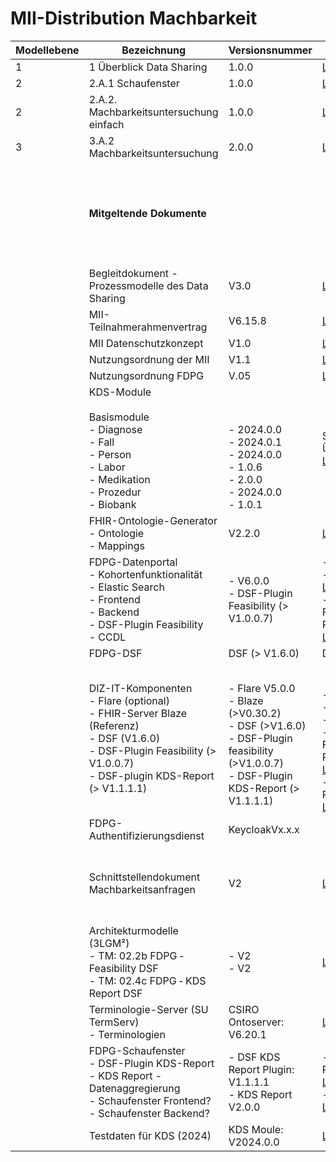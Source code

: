 # MII-Distribution Machbarkeit

|Modellebene                    |Bezeichnung                  |Versionsnummer                  |Ablageort                  |Bemerkungen                  |
|-------------------------------|-----------------------------|--------------------------------|---------------------------|-----------------------------|
| 1                             | 1 Überblick Data Sharing    | 1.0.0                          | [Link](https://tmfev.sharepoint.com/:b:/r/sites/tmf/mi-i/Taskforce%20Prozessmodelle/03%20Modelle/01%20Modellebene%201/1%20%C3%9Cberblick%20Data%20Sharing.pdf?csf=1&web=1&e=JeCa6H)| |
| 2         | 2.A.1 Schaufenster| 1.0.0| [Link](https://tmfev.sharepoint.com/:b:/r/sites/tmf/mi-i/Taskforce%20Prozessmodelle/03%20Modelle/02%20Modellebene%202/2.A.1%20Schaufenster.pdf?csf=1&web=1&e=esXJCg)| |
| 2 | 2.A.2. Machbarkeitsuntersuchung einfach| 1.0.0| [Link](https://tmfev.sharepoint.com/:b:/r/sites/tmf/mi-i/Taskforce%20Prozessmodelle/03%20Modelle/02%20Modellebene%202/2.A.2%20Machbarkeitsuntersuchung_einfach.pdf?csf=1&web=1&e=6sFz1x)| |
| 3| 3.A.2 Machbarkeitsuntersuchung| 2.0.0| [Link](https://tmfev.sharepoint.com/:b:/r/sites/tmf/mi-i/Taskforce%20Prozessmodelle/03%20Modelle/03%20Modellebene%203/Arbeitsversionen/3.A.2%20Machbarkeitsanfragen.pdf?csf=1&web=1&e=NKAkNE)| Modell in Bearbeitung|
| | **Mitgeltende Dokumente**| | | Die aufeglisteten Dokumente dienen als Grundlage für die erstellen Prozessmodelle, ohne Garantie auf Vollständigkeit| 
| | Begleitdokument - Prozessmodelle des Data Sharing| V3.0| [Link](https://tmfev.sharepoint.com/:b:/r/sites/tmf/mi-i/Taskforce%20Prozessmodelle/03%20Modelle/00%20Begleitdokument%20und%20Prozesslandkarte/Begleitdokument%20-%20Prozessmodelle%20des%20Data%20Sharing%20V3.0.pdf?csf=1&web=1&e=t5Do6f)| |
| | MII-Teilnahmerahmenvertrag | V6.15.8| [Link](https://tmfev.sharepoint.com/:b:/r/sites/tmf/mi-i/Aufbau%20und%20Vernetzungsphase/03_Datennutzung/Teilnahmerahmenvertrag/MII-TRV_v6.15.8.pdf?csf=1&web=1&e=QEZDWl)| |
| | MII Datenschutzkonzept| V1.0| [Link](https://www.medizininformatik-initiative.de/sites/default/files/2022-03/MII-Datenschutzkonzept_v1.0.pdf)| |
| | Nutzungsordnung der MII| V1.1| [Link](https://www.medizininformatik-initiative.de/sites/default/files/2020-12/MII_Nutzungsordnung_v1.1.pdf)| |
| | Nutzungsordnung FDPG| V.05| [Link](https://tmfev.sharepoint.com/:b:/r/sites/tmf/mi-i/Aufbau%20und%20Vernetzungsphase/03_Datennutzung/Nutzungsbedingungen_Machbarkeitsanfragen/Nutzungsbedingungen_MbA_V05.pdf?csf=1&web=1&e=CBh0Ez)| |
| | KDS-Module <br><br> Basismodule <br> - Diagnose <br>- Fall <br>- Person <br>- Labor <br>- Medikation <br>- Prozedur <br>- Biobank|<br><br><br>- 2024.0.0 <br>- 2024.0.1 <br>- 2024.0.0 <br>- 1.0.6 <br>- 2.0.0 <br>- 2024.0.0 <br>- 1.0.1| Siehe KDS Übersicht <br> [Link](https://github.com/medizininformatik-initiative/kerndatensatz-meta/wiki/%C3%9Cbersicht-%C3%BCber-Versionen-der-Kerndatensatz%E2%80%90Module)| | 
| | FHIR-Ontologie-Generator<br>- Ontologie <br>- Mappings| V2.2.0| [Link](https://github.com/medizininformatik-initiative/fhir-ontology-generator/releases/tag/v2.2.0)| |
| | FDPG-Datenportal<br>- Kohortenfunktionalität<br>- Elastic Search<br>- Frontend<br>- Backend<br>- DSF-Plugin Feasibility<br>- CCDL |- V6.0.0 <br>- DSF-Plugin Feasibility (> V1.0.0.7)|- GUI: [Link](https://github.com/medizininformatik-initiative/feasibility-gui/releases) <br>- Backend: [Link](https://github.com/medizininformatik-initiative/feasibility-backend/releases) <br>- DSF Feasibility Prozessplugin: [Link](https://github.com/medizininformatik-initiative/mii-process-feasibility/releases) <br>| |
| |FDPG-DSF | DSF (> V1.6.0)| DSF: [Link](https://github.com/datasharingframework/dsf/releases)| |
| |DIZ-IT-Komponenten<br>- Flare (optional) <br>- FHIR-Server Blaze (Referenz)<br>- DSF (V1.6.0)<br>- DSF-Plugin Feasibility (> V1.0.0.7)<br>- DSF-plugin KDS-Report (> V1.1.1.1)|<br>- Flare V5.0.0<br>- Blaze (>V0.30.2)<br>- DSF (>V1.6.0)<br>- DSF-Plugin feasibility (>V1.0.0.7)<br>- DSF-Plugin KDS-Report (> V1.1.1.1)|<br><br>- Flare: [Link](https://github.com/medizininformatik-initiative/feasibility-deploy/releases)<br>- Blaze: [Link](https://github.com/samply/blaze/releases)<br>- DSF: [Link](https://github.com/datasharingframework/dsf/releases)<br>- DSF Feasibility Prozessplugin: [Link](https://github.com/medizininformatik-initiative/mii-process-feasibility/releases)<br>- DSF KDS Report Plugin: [Link](https://github.com/medizininformatik-initiative/mii-process-report/releases)| |
| | FDPG-Authentifizierungsdienst | KeycloakVx.x.x | | Muss ergänzt werden|
| | Schnittstellendokument Machbarkeitsanfragen| V2| [Link](https://tmfev.sharepoint.com/:w:/r/sites/tmf/mi-i/bergreifende%20Schnittstellen/06_Ergebnisse-Dokumente/Schnittstellendokument%20Machbarkeitsanfragen/MII-Beschreibung-von-Softwarekomponenten-f%C3%BCr-Machbarkeitsanfragen_V2.0.docx?d=w15bd22c9df6740e0b915ac38c55e7d74&csf=1&web=1&e=uysWa4)|Umlaufbeschluss im NSG Angenommen – Ergebnisdokument sollte noch verlinkt werden |
| | Architekturmodelle (3LGM²) <br>- TM: 02.2b FDPG ‐ Feasibility DSF<br>- TM: 02.4c FDPG ‐ KDS Report DSF|- V2<br>- V2| [Link](https://github.com/medizininformatik-initiative/mii-architecture/releases/tag/MII-Gesamtarchitektur_v2.0), [WIKI Link](https://github.com/medizininformatik-initiative/mii-architecture/wiki)||  
| | Terminologie-Server (SU TermServ)<br>- Terminologien| CSIRO Ontoserver: V6.20.1|[Link](https://ontoserver-ballot.mii-termserv.de/)| | 
| |FDPG-Schaufenster <br>- DSF-Plugin KDS-Report<br>- KDS Report - Datenaggregierung<br>- Schaufenster Frontend?<br>- Schaufenster Backend?|- DSF KDS Report Plugin: V1.1.1.1<br>- KDS Report V2.0.0|- DSF KDS Report Plugin: [Link](https://github.com/medizininformatik-initiative/mii-process-report/releases) <br>- KDS Report:  [Link](https://github.com/medizininformatik-initiative/kds-report)|Hier fehlt noch das Frontend und ggf. Backend vom Schaufenster |   
| | Testdaten für KDS (2024) |KDS Moule: V2024.0.0| [Link](https://github.com/medizininformatik-initiative/mii-testdata/tree/main/kds-testdata)| | 
